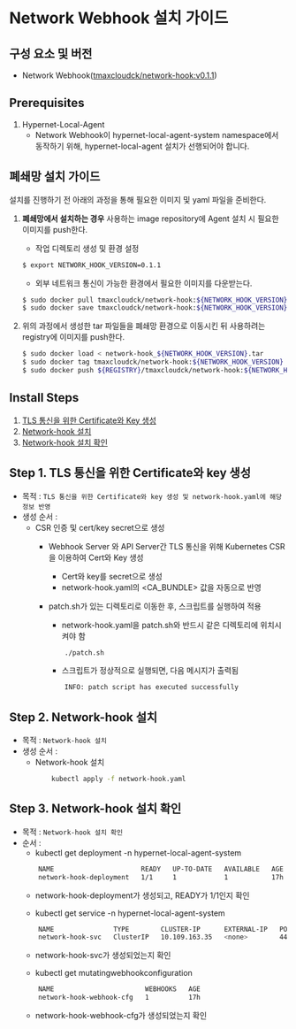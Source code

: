 
# Network Webhook 설치 가이드

## 구성 요소 및 버전
* Network Webhook([tmaxcloudck/network-hook:v0.1.1](https://hub.docker.com/repository/docker/tmaxcloudck/network-hook))

## Prerequisites
1. Hypernet-Local-Agent
    * Network Webhook이 hypernet-local-agent-system namespace에서 동작하기 위해, hypernet-local-agent 설치가 선행되어야 합니다.

## 폐쇄망 설치 가이드
설치를 진행하기 전 아래의 과정을 통해 필요한 이미지 및 yaml 파일을 준비한다.
1. **폐쇄망에서 설치하는 경우** 사용하는 image repository에 Agent 설치 시 필요한 이미지를 push한다.     
    * 작업 디렉토리 생성 및 환경 설정
    ```bash
    $ export NETWORK_HOOK_VERSION=0.1.1
    ```

    * 외부 네트워크 통신이 가능한 환경에서 필요한 이미지를 다운받는다.
    ```bash
    $ sudo docker pull tmaxcloudck/network-hook:${NETWORK_HOOK_VERSION}
    $ sudo docker save tmaxcloudck/network-hook:${NETWORK_HOOK_VERSION} > network-hook_${NETWORK_HOOK_VERSION}.tar
    ```

2. 위의 과정에서 생성한 tar 파일들을 폐쇄망 환경으로 이동시킨 뒤 사용하려는 registry에 이미지를 push한다.
    ```bash
    $ sudo docker load < network-hook_${NETWORK_HOOK_VERSION}.tar
    $ sudo docker tag tmaxcloudck/network-hook:${NETWORK_HOOK_VERSION} ${REGISTRY}/tmaxcloudck/network-hook:${NETWORK_HOOK_VERSION}   
    $ sudo docker push ${REGISTRY}/tmaxcloudck/network-hook:${NETWORK_HOOK_VERSION}  
    ```
    
## Install Steps
1. [TLS 통신을 위한 Certificate와 Key 생성](#step1 "step1")
2. [Network-hook 설치](#step2 "step2")
3. [Network-hook 설치 확인](#step3 "step3")

<h2 id="step1">
Step 1. TLS 통신을 위한 Certificate와 key 생성
</h2>

* 목적 : `TLS 통신을 위한 Certificate와 key 생성 및 network-hook.yaml에 해당 정보 반영`
* 생성 순서 : 
    * CSR 인증 및 cert/key secret으로 생성
        * Webhook Server 와 API Server간 TLS 통신을 위해 Kubernetes CSR을 이용하여 Cert와 Key 생성
            * Cert와 key를 secret으로 생성
            * network-hook.yaml의 <CA_BUNDLE> 값을 자동으로 반영
	    * patch.sh가 있는 디렉토리로 이동한 후, 스크립트를 실행하여 적용
            * network-hook.yaml을 patch.sh와 반드시 같은 디렉토리에 위치시켜야 함
            ```bash
	            ./patch.sh
            ```
            
            * 스크립트가 정상적으로 실행되면, 다음 메시지가 출력됨
            ```bash
                INFO: patch script has executed successfully               
            ```

	    
<h2 id="step2">
Step 2. Network-hook 설치
</h2>

* 목적 : `Network-hook 설치`
* 생성 순서 : 
    * Network-hook 설치
	    ```bash
	        kubectl apply -f network-hook.yaml
	    ```

<h2 id="step3">
Step 3. Network-hook 설치 확인
</h2>

* 목적 : `Network-hook 설치 확인`
* 순서 :
    * kubectl get deployment -n hypernet-local-agent-system
    ```bash
        NAME                      READY   UP-TO-DATE   AVAILABLE   AGE
        network-hook-deployment   1/1     1            1           17h
    ```
    * network-hook-deployment가 생성되고, READY가 1/1인지 확인

    * kubectl get service -n hypernet-local-agent-system
    ```bash
        NAME               TYPE        CLUSTER-IP      EXTERNAL-IP   PORT(S)   AGE
        network-hook-svc   ClusterIP   10.109.163.35   <none>        443/TCP   17h
    ```
    * network-hook-svc가 생성되었는지 확인

    * kubectl get mutatingwebhookconfiguration
    ```bash
        NAME                       WEBHOOKS   AGE
        network-hook-webhook-cfg   1          17h
    ```
    * network-hook-webhook-cfg가 생성되었는지 확인